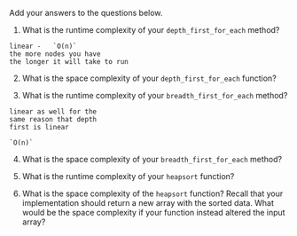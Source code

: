 Add your answers to the questions below.

1. What is the runtime complexity of your `depth_first_for_each` method?
```
linear -   `O(n)`
the more nodes you have 
the longer it will take to run
```
2. What is the space complexity of your `depth_first_for_each` function?

3. What is the runtime complexity of your `breadth_first_for_each` method?

```
linear as well for the 
same reason that depth 
first is linear

`O(n)`
```
4. What is the space complexity of your `breadth_first_for_each` method?

5. What is the runtime complexity of your `heapsort` function?

6. What is the space complexity of the `heapsort` function? Recall that your implementation should return a new array with the sorted data. What would be the space complexity if your function instead altered the input array?
